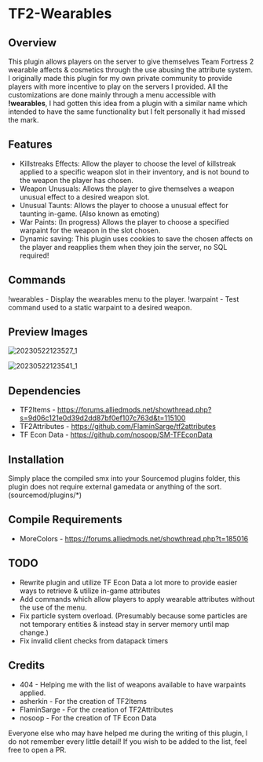# TF2-Wearables

## Overview 

This plugin allows players on the server to give themselves Team Fortress 2 wearable affects & cosmetics through the use abusing the attribute system. I originally made this plugin for my own private community to provide players with more incentive to play on the servers I provided. All the customizations are done mainly through a menu accessible with **!wearables**, I had gotten this idea from a plugin with a similar name which intended to have the same functionality but I felt personally it had missed the mark.

## Features

- Killstreaks Effects: Allow the player to choose the level of killstreak applied to a specific weapon slot in their inventory, and is not bound to the weapon the player has chosen.
- Weapon Unusuals: Allows the player to give themselves a weapon unusual effect to a desired weapon slot.
- Unusual Taunts: Allows the player to choose a unusual effect for taunting in-game. (Also known as emoting)
- War Paints: (In progress) Allows the player to choose a specified warpaint for the weapon in the slot chosen.
- Dynamic saving: This plugin uses cookies to save the chosen affects on the player and reapplies them when they join the server, no SQL required!

## Commands

!wearables - Display the wearables menu to the player.
!warpaint - Test command used to a static warpaint to a desired weapon.

## Preview Images

![20230522123527_1](https://github.com/cigzag/TF2-Wearables/assets/23132897/5acf03a5-4316-41e9-861e-f6966fd583de)

![20230522123541_1](https://github.com/cigzag/TF2-Wearables/assets/23132897/d4d270eb-8bbc-4d5d-8ca9-5d4bc0414a79)

## Dependencies

- TF2Items - https://forums.alliedmods.net/showthread.php?s=9d06c121e0d39d2dd87bf0ef107c763d&t=115100
- TF2Attributes - https://github.com/FlaminSarge/tf2attributes
- TF Econ Data - https://github.com/nosoop/SM-TFEconData

## Installation

Simply place the compiled smx into your Sourcemod plugins folder, this plugin does not require external gamedata or anything of the sort.
(sourcemod/plugins/*)

## Compile Requirements

- MoreColors - https://forums.alliedmods.net/showthread.php?t=185016

## TODO

- Rewrite plugin and utilize TF Econ Data a lot more to provide easier ways to retrieve & utilize in-game attributes
- Add commands which allow players to apply wearable attributes without the use of the menu.
- Fix particle system overload. (Presumably because some particles are not temporary entities & instead stay in server memory until map change.)
- Fix invalid client checks from datapack timers

## Credits

- 404 - Helping me with the list of weapons available to have warpaints applied.
- asherkin - For the creation of TF2Items
- FlaminSarge - For the creation of TF2Attributes
- nosoop - For the creation of TF Econ Data

Everyone else who may have helped me during the writing of this plugin, I do not remember every little detail! If you wish to be added to the list, feel free to open a PR.
